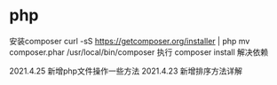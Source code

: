 # php
安装composer
curl -sS https://getcomposer.org/installer | php
mv composer.phar /usr/local/bin/composer
执行
composer install 解决依赖

2021.4.25 新增php文件操作一些方法
2021.4.23 新增排序方法详解


